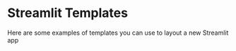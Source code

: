 # Streamlit Templates

Here are some examples of templates you can use to layout a new Streamlit app
